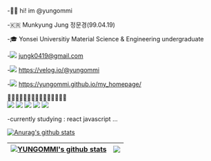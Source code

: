  -👋🏻  hi! im @yungommi
 
 -🇰🇷 Munkyung Jung 정문경(99.04.19)
 
 -🎓  Yonsei Universitiy Material Science & Engineering undergraduate
 
 -<a href="mailto:jungk0419@gmail.com"><img src="https://img.shields.io/badge/Gmail-d14836?style=flat-square&logo=Gmail&logoColor=white&link=mailto:jungk0419@gmail.com"/></a>  jungk0419@gmail.com 
 
 -<a href="https://velog.io/@yungommi"><img src="https://img.shields.io/badge/Velog-11B48A?style=flat-square&logo=Vimeo&logoColor=white&link=https://velog.io/@yungommi"/></a>  https://velog.io/@yungommi
 
 -<a href="https://yungommi.github.io/my_homepage/"><img src="https://img.shields.io/badge/-MYHOMEPAGE-pink"/></a>  https://yungommi.github.io/my_homepage/

  
  👩🏻‍💻👩🏻‍💻👩🏻‍💻👩🏻‍💻👩🏻‍💻  
  <img src="https://img.shields.io/badge/HTML5-E34F26?style=flat-square&logo=JavaScript&logoColor=white"/>
  <img src="https://img.shields.io/badge/CSS3-1572B6?style=flat-square&logo=css3&logoColor=white"/>
  <img src="https://img.shields.io/badge/JavaScript-F7DF1E?style=flat-square&logo=JavaScript&logoColor=white"/>
  <img src="https://img.shields.io/badge/Python-3766AB?style=flat-square&logo=Python&logoColor=white"/>
  <img src="https://img.shields.io/badge/React-61DAFB?style=flat-square&logo=React&logoColor=white"/> 
   
   
   -currently studying : react javascript ...


  [![Anurag's github stats](https://github-readme-stats.vercel.app/api?username=yungommi)](https://github.com/anuraghazra/github-readme-stats)

| <a href="https://github.com/yungommi/github-readme-stats"><img align="center" src="https://github-readme-stats.vercel.app/api?username=yungommi&show_icons=true&include_all_commits=true&theme=buefy&hide_border=true" alt="YUNGOMMI's github stats" /></a> | <a href="https://github.com/yungommi/github-readme-stats"><img align="center" src="https://github-readme-stats.vercel.app/api/top-langs/?username=yungommi&layout=compact&theme=buefy&hide_border=true" /></a> |
| ------------- | ------------- |
